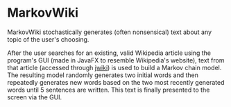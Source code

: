 # MarkovWiki
MarkovWiki stochastically generates (often nonsensical) text about any topic of the user's choosing.

After the user searches for an existing, valid Wikipedia article using the program's GUI (made in JavaFX to resemble Wikipedia's website), text from that article (accessed through [jwiki](https://github.com/fastily/jwiki)) is used to build a Markov chain model. The resulting model randomly generates two initial words and then repeatedly generates new words based on the two most recently generated words until 5 sentences are written. This text is finally presented to the screen via the GUI.

